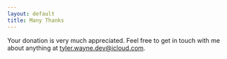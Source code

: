 ```yaml
---
layout: default
title: Many Thanks
---
```


<p style="text-align: center">

Your donation is very much appreciated. Feel free to get in touch with me about anything at <a href="mailto:tyler.wayne.dev@icloud.com">tyler.wayne.dev@icloud.com</a>.

</p>
